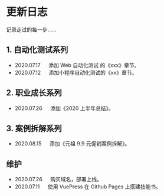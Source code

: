 # 更新日志

记录走过的每一步……

## 1. 自动化测试系列

* 2020.07.17 &emsp; 添加 Web 自动化测试 的《xxx》章节。
* 2020.07.12 &emsp; 添加小程序自动化测试的《xx》章节。

## 2. 职业成长系列

* 2020.07.26 &emsp; 添加《2020 上半年总结》。

## 3. 案例拆解系列

* 2020.08.15 &emsp; 添加《元祖 9.9 元促销案例拆解》。

## 维护

* 2020.07.26 &emsp; 购买域名，部署上线。
* 2020.07.11 &emsp; 使用 VuePress 在 Github Pages 上搭建技能书。
